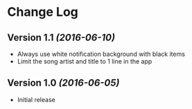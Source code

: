 Change Log
==========

Version 1.1 *(2016-06-10)*
----------------------------

 * Always use white notification background with black items
 * Limit the song artist and title to 1 line in the app

Version 1.0 *(2016-06-05)*
----------------------------

 * Initial release

